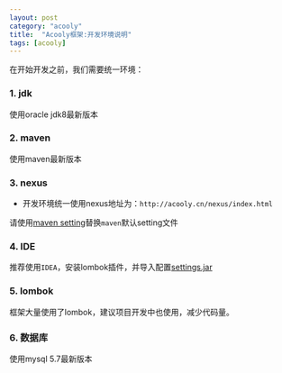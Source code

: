 ```yaml
---
layout: post
category: "acooly"
title:  "Acooly框架:开发环境说明"
tags: [acooly]
---
```


在开始开发之前，我们需要统一环境：

### 1. jdk

使用oracle jdk8最新版本

### 2. maven

使用maven最新版本

### 3. nexus

* 开发环境统一使用nexus地址为：`http://acooly.cn/nexus/index.html`

请使用[maven setting](maven/maven-settings-acooly.xml)替换`maven`默认setting文件

### 4. IDE

推荐使用`IDEA`，安装lombok插件，并导入配置[settings.jar](ide/idea/settings.jar)

### 5. lombok

框架大量使用了lombok，建议项目开发中也使用，减少代码量。

### 6. 数据库

使用mysql 5.7最新版本
